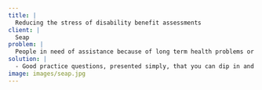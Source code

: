 ```yaml
---
title: |
  Reducing the stress of disability benefit assessments
client: |
  Seap
problem: |
  People in need of assistance because of long term health problems or disabilities often find the process of applying for PIP and ESA benefits confusing, overwhelming and frustrating. We wanted to remove some of that pain.
solution: |
  - Good practice questions, presented simply, that you can dip in and out of when you feel able helps some of the people seAp work with feel more prepared for assessments. - That means seAp staff have more time to offer other support.
image: images/seap.jpg
---
```

